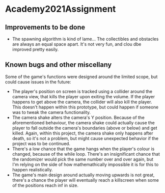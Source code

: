 # Academy2021Assignment

## Improvements to be done
* The spawning algorithm is kind of lame... The collectibles and obstacles are always an equal space apart. It's not very fun, and clou dbe improved pretty easily.

## Known bugs and other miscellany
Some of the game's functions were designed around the limited scope, but could cause issues in the future:

* The player's position on screen is tracked using a collider around the camera view, that kills the player upon exiting the volume. If the player happens to get above the camera, the collider will also kill the player. This doesn't happen within this prototype, but could happen if someone was to tweak the camera functionality.
* The camera shake alters the camera's Y position. Because of the aforementioned behaviour, the camera shake could actually cause the player to fall outside the camera's boundaries (above or below) and get killed. Again, within this project, the camera shake only happens after death, so it's not a problem, but might cause unexpected behavior if the project was to be continued.
* There's a low chance that the game hangs when the player's colour is changed, because of the while loop. There's an insignificant chance that the randomizer would pick the same number over and over again, but I'm relying on the side of how mathemathically impossible it is for this to happen realistically.
* The game's main design around actually moving upwards is not great, there's a chance the player will eventually reach a killscreen when some of the positions reach inf in size.